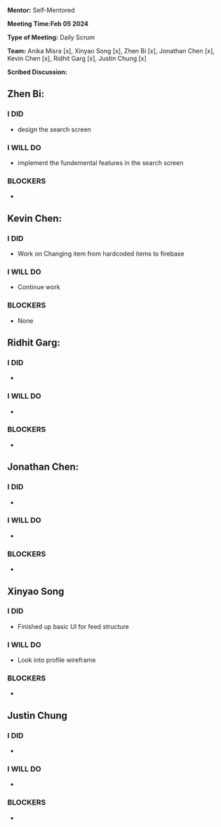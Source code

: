**Mentor:** Self-Mentored

**Meeting Time:Feb 05 2024** 

**Type of Meeting:** Daily Scrum

**Team:** Anika Misra [x], Xinyao Song [x], Zhen Bi [x], Jonathan Chen [x], Kevin Chen [x], Ridhit Garg [x], Justin Chung [x]

**Scribed Discussion:**

## **Zhen Bi:**  
### **I DID**  
- design the search screen

### **I WILL DO**  
- implement the fundemental features in the search screen

### **BLOCKERS**  
- 

## **Kevin Chen:**  
### **I DID**  
- Work on Changing item from hardcoded items to firebase

### **I WILL DO**  
- Continue work

### **BLOCKERS**  
- None

## **Ridhit Garg:**  
### **I DID**  
- 

### **I WILL DO**  
- 

### **BLOCKERS**  
- 

## **Jonathan Chen:**  
### **I DID**  
- 

### **I WILL DO**  
- 

### **BLOCKERS**  
- 

## **Xinyao Song**  
### **I DID**  
- Finished up basic UI for feed structure

### **I WILL DO**  
- Look into profile wireframe

### **BLOCKERS**  
-

## **Justin Chung**  
### **I DID**  
- 

### **I WILL DO**  
- 

### **BLOCKERS**  
-
